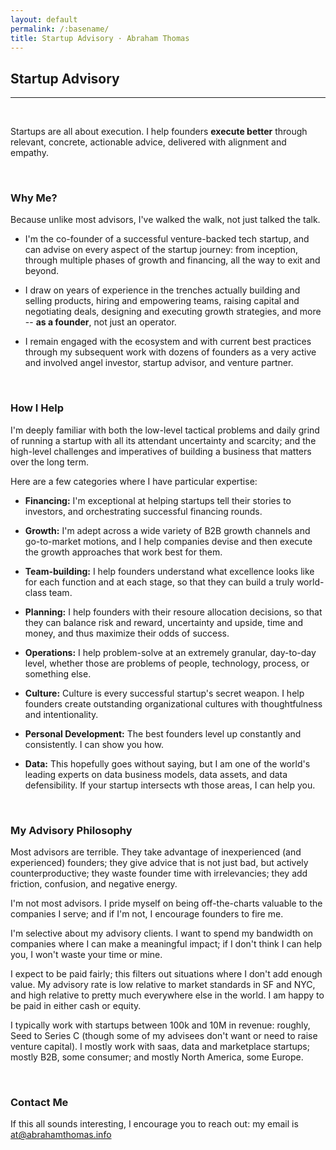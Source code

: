 ```yaml
---
layout: default
permalink: /:basename/
title: Startup Advisory · Abraham Thomas
---
```


## Startup Advisory

----

<br/>

Startups are all about execution.  I help founders **execute better** through relevant, concrete, actionable advice, delivered with alignment and empathy.

<br/>

### Why Me?

Because unlike most advisors, I've walked the walk, not just talked the talk.  

* I'm the co-founder of a successful venture-backed tech startup, and can advise on every aspect of the startup journey: from inception, through multiple phases of growth and financing, all the way to exit and beyond.  

* I draw on years of experience in the trenches actually building and selling products, hiring and empowering teams, raising capital and negotiating deals, designing and executing growth strategies, and more -- **as a founder**, not just an operator.  

* I remain engaged with the ecosystem and with current best practices through my subsequent work with dozens of founders as a very active and involved angel investor, startup advisor, and venture partner.  

<br/>

### How I Help

I'm deeply familiar with both the low-level tactical problems and daily grind of running a startup with all its attendant uncertainty and scarcity; and the high-level challenges and imperatives of building a business that matters over the long term.  

Here are a few categories where I have particular expertise:

* **Financing:** I'm exceptional at helping startups tell their stories to investors, and orchestrating successful financing rounds.  

* **Growth:** I'm adept across a wide variety of B2B growth channels and go-to-market motions, and I help companies devise and then execute the growth approaches that work best for them.  

* **Team-building:** I help founders understand what excellence looks like for each function and at each stage, so that they can build a truly world-class team.  

* **Planning:** I help founders with their resoure allocation decisions, so that they can balance risk and reward, uncertainty and upside, time and money, and thus maximize their odds of success.  

* **Operations:** I help problem-solve at an extremely granular, day-to-day level, whether those are problems of people, technology, process, or something else.  

* **Culture:** Culture is every successful startup's secret weapon. I help founders create outstanding organizational cultures with thoughtfulness and intentionality.  

* **Personal Development:** The best founders level up constantly and consistently. I can show you how.  

* **Data:** This hopefully goes without saying, but I am one of the world's leading experts on data business models, data assets, and data defensibility.  If your startup intersects wth those areas, I can help you.  

<br/>

### My Advisory Philosophy

Most advisors are terrible.  They take advantage of inexperienced (and experienced) founders; they give advice that is not just bad, but actively counterproductive; they waste founder time with irrelevancies; they add friction, confusion, and negative energy. 

I'm not most advisors.  I pride myself on being off-the-charts valuable to the companies I serve; and if I'm not, I encourage founders to fire me.

I'm selective about my advisory clients.  I want to spend my bandwidth on companies where I can make a meaningful impact; if I don't think I can help you, I won't waste your time or mine.

I expect to be paid fairly; this filters out situations where I don't add enough value.  My advisory rate is low relative to market standards in SF and NYC, and high relative to pretty much everywhere else in the world.  I am happy to be paid in either cash or equity.  

I typically work with startups between 100k and 10M in revenue: roughly, Seed to Series C (though some of my advisees don't want or need to raise venture capital).  I mostly work with saas, data and marketplace startups; mostly B2B, some consumer; and mostly North America, some Europe.

<br/>

### Contact Me

If this all sounds interesting, I encourage you to reach out: my email is [at@abrahamthomas.info](mailto:at@abrahamthomas.info)

<br/>
<br/>
<br/>